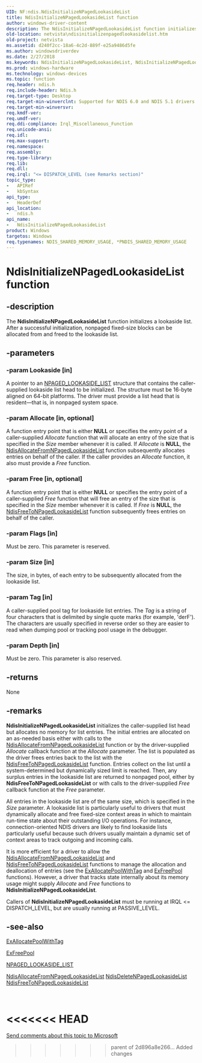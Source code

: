```yaml
---
UID: NF:ndis.NdisInitializeNPagedLookasideList
title: NdisInitializeNPagedLookasideList function
author: windows-driver-content
description: The NdisInitializeNPagedLookasideList function initializes a lookaside list. After a successful initialization, nonpaged fixed-size blocks can be allocated from and freed to the lookaside list.
old-location: netvista\ndisinitializenpagedlookasidelist.htm
old-project: netvista
ms.assetid: d240f2cc-18a6-4c2d-889f-e25a9486d5fe
ms.author: windowsdriverdev
ms.date: 2/27/2018
ms.keywords: NdisInitializeNPagedLookasideList, NdisInitializeNPagedLookasideList function [Network Drivers Starting with Windows Vista], ndis/NdisInitializeNPagedLookasideList, ndis_lookaside_ref_edf7a9cc-c6bc-405b-88bb-c27331c38069.xml, netvista.ndisinitializenpagedlookasidelist
ms.prod: windows-hardware
ms.technology: windows-devices
ms.topic: function
req.header: ndis.h
req.include-header: Ndis.h
req.target-type: Desktop
req.target-min-winverclnt: Supported for NDIS 6.0 and NDIS 5.1 drivers (see       NdisInitializeNPagedLookasideList (NDIS 5.1)) in Windows Vista. Supported for NDIS 5.1 drivers (see         NdisInitializeNPagedLookasideList (NDIS 5.1)) in Windows XP.
req.target-min-winversvr: 
req.kmdf-ver: 
req.umdf-ver: 
req.ddi-compliance: Irql_Miscellaneous_Function
req.unicode-ansi: 
req.idl: 
req.max-support: 
req.namespace: 
req.assembly: 
req.type-library: 
req.lib: 
req.dll: 
req.irql: "<= DISPATCH_LEVEL (see Remarks section)"
topic_type:
-	APIRef
-	kbSyntax
api_type:
-	HeaderDef
api_location:
-	ndis.h
api_name:
-	NdisInitializeNPagedLookasideList
product: Windows
targetos: Windows
req.typenames: NDIS_SHARED_MEMORY_USAGE, *PNDIS_SHARED_MEMORY_USAGE
---
```


# NdisInitializeNPagedLookasideList function


## -description


The 
  <b>NdisInitializeNPagedLookasideList</b> function initializes a lookaside list. After a successful
  initialization, nonpaged fixed-size blocks can be allocated from and freed to the lookaside list.


## -parameters




### -param Lookaside [in]

A pointer to an 
     <a href="https://msdn.microsoft.com/library/windows/hardware/ff556431">NPAGED_LOOKASIDE_LIST</a> structure that
     contains the caller-supplied lookaside list head to be initialized. The structure must be 16-byte aligned on 64-bit platforms. The driver must provide a list head
     that is resident—that is, in nonpaged system space. 


### -param Allocate [in, optional]

A function entry point that is either <b>NULL</b> or specifies the entry point of a caller-supplied 
     <i>Allocate</i> function that will allocate an entry of the size that is specified in the 
     <i>Size</i> member whenever it is called. If 
     <i>Allocate</i> is <b>NULL</b>, the 
     <a href="https://msdn.microsoft.com/df690a05-359d-44f0-b063-4fc21d6c4d76">
     NdisAllocateFromNPagedLookasideList</a> function subsequently allocates entries on behalf of the
     caller. If the caller provides an 
     <i>Allocate</i> function, it also must provide a 
     <i>Free</i> function.


### -param Free [in, optional]

A function entry point that is either <b>NULL</b> or specifies the entry point of a caller-supplied 
     <i>Free</i> function that will free an entry of the size that is specified in the 
     <i>Size</i> member whenever it is called. If 
     <i>Free</i> is <b>NULL</b>, the 
     <a href="https://msdn.microsoft.com/2405a405-177a-420a-9628-a340e0d0acb3">
     NdisFreeToNPagedLookasideList</a> function subsequently frees entries on behalf of the caller.


### -param Flags [in]

Must be zero. This parameter is reserved.


### -param Size [in]

The size, in bytes, of each entry to be subsequently allocated from the lookaside list.


### -param Tag [in]

A caller-supplied pool tag for lookaside list entries. The 
     <i>Tag</i> is a string of four characters that is delimited by single quote marks (for example, 'derF').
     The characters are usually specified in reverse order so they are easier to read when dumping pool or
     tracking pool usage in the debugger.


### -param Depth [in]

Must be zero. This parameter is also reserved.


## -returns



None




## -remarks



<b>NdisInitializeNPagedLookasideList</b> initializes the caller-supplied list head but allocates no memory
    for list entries. The initial entries are allocated on an as-needed basis either with calls to the 
    <a href="https://msdn.microsoft.com/df690a05-359d-44f0-b063-4fc21d6c4d76">
    NdisAllocateFromNPagedLookasideList</a> function or by the driver-supplied 
    <i>Allocate</i> callback function at the 
    <i>Allocate</i> parameter. The list is populated as the driver frees entries back to the list with the 
    <a href="https://msdn.microsoft.com/2405a405-177a-420a-9628-a340e0d0acb3">
    NdisFreeToNPagedLookasideList</a> function. Entries collect on the list until a system-determined but
    dynamically sized limit is reached. Then, any surplus entries in the lookaside list are returned to
    nonpaged pool, either by 
    <b>NdisFreeToNPagedLookasideList</b> or with calls to the driver-supplied 
    <i>Free</i> callback function at the 
    <i>Free</i> parameter.

All entries in the lookaside list are of the same size, which is specified in the 
    <i>Size</i> parameter. A lookaside list is particularly useful to drivers that must dynamically allocate
    and free fixed-size context areas in which to maintain run-time state about their outstanding I/O
    operations. For instance, connection-oriented NDIS drivers are likely to find lookaside lists
    particularly useful because such drivers usually maintain a dynamic set of context areas to track
    outgoing and incoming calls.

It is more efficient for a driver to allow the 
    <a href="https://msdn.microsoft.com/df690a05-359d-44f0-b063-4fc21d6c4d76">
    NdisAllocateFromNPagedLookasideList</a> and 
    <a href="https://msdn.microsoft.com/2405a405-177a-420a-9628-a340e0d0acb3">
    NdisFreeToNPagedLookasideList</a> functions to manage the allocation and deallocation of entries (see
    the 
    <a href="https://msdn.microsoft.com/library/windows/hardware/ff544520">ExAllocatePoolWithTag</a> and 
    <a href="https://msdn.microsoft.com/library/windows/hardware/ff544590">ExFreePool</a> functions). However, a driver that
    tracks state internally about its memory usage might supply 
    <i>Allocate</i> and 
    <i>Free</i> functions to 
    <b>NdisInitializeNPagedLookasideList</b>.

Callers of 
    <b>NdisInitializeNPagedLookasideList</b> must be running at IRQL &lt;= DISPATCH_LEVEL, but are usually
    running at PASSIVE_LEVEL.




## -see-also




<a href="https://msdn.microsoft.com/library/windows/hardware/ff544520">ExAllocatePoolWithTag</a>



<a href="https://msdn.microsoft.com/library/windows/hardware/ff544590">ExFreePool</a>



<a href="https://msdn.microsoft.com/library/windows/hardware/ff556431">NPAGED_LOOKASIDE_LIST</a>



<a href="https://msdn.microsoft.com/df690a05-359d-44f0-b063-4fc21d6c4d76">
   NdisAllocateFromNPagedLookasideList</a>



<a href="https://msdn.microsoft.com/0622d3db-8d28-4c15-a3d8-1092487b8096">
   NdisDeleteNPagedLookasideList</a>



<a href="https://msdn.microsoft.com/2405a405-177a-420a-9628-a340e0d0acb3">
   NdisFreeToNPagedLookasideList</a>
 

 

<<<<<<< HEAD
=======
<a href="mailto:wsddocfb@microsoft.com?subject=Documentation%20feedback [netvista\netvista]:%20NdisInitializeNPagedLookasideList function%20 RELEASE:%20(2/27/2018)&amp;body=%0A%0APRIVACY STATEMENT%0A%0AWe use your feedback to improve the documentation. We don't use your email address for any other purpose, and we'll remove your email address from our system after the issue that you're reporting is fixed. While we're working to fix this issue, we might send you an email message to ask for more info. Later, we might also send you an email message to let you know that we've addressed your feedback.%0A%0AFor more info about Microsoft's privacy policy, see http://privacy.microsoft.com/en-us/default.aspx." title="Send comments about this topic to Microsoft">Send comments about this topic to Microsoft</a>

>>>>>>> parent of 2d896a8e266... Added changes
